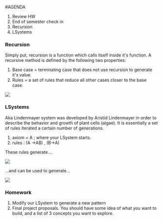 #AGENDA
1. Review HW 
2. End of semester check in 
3. Recursion 
4. LSystems 



### Recursion 
Simply put, recursion is a function which calls itself inside it's function. A recursive method is defined by the following two properties: 

1. Base case = terminating case that does not use recursion to generate it's value. 
2. Rules = a set of rules that reduce all other cases closer to the base case.

![](https://upload.wikimedia.org/wikipedia/commons/thumb/f/f7/RecursiveTree.JPG/300px-RecursiveTree.JPG "") 



### LSystems 
Aka Lindenmayer system was developed by Aristid Lindenmayer in order to describe the behavior and growth of plant cells (algae). It is essentially a set of rules iterated a certain number of generations. 

1. axiom = A ; where your LSystem starts. 
2. rules : (A ->AB) , (B->A) 

These rules generate....

![](https://natureofcode.com/book/imgs/chapter08/ch08_24.png "") 

...and can be used to generate...

![](http://sds.parsons.edu/transdesign/files/2015/10/3d_l_system_processing.png "") 



### Homework 
1. Modify our LSystem to generate a new pattern
2. Final project proposals. You should have some idea of what you want to build, and a list of 3 concepts you want to explore.

